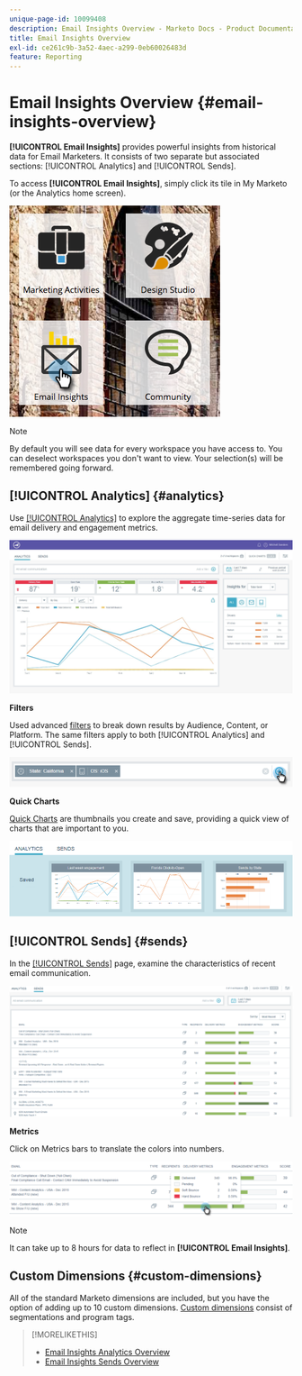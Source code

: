 ```yaml
---
unique-page-id: 10099408
description: Email Insights Overview - Marketo Docs - Product Documentation
title: Email Insights Overview
exl-id: ce261c9b-3a52-4aec-a299-0eb60026483d
feature: Reporting
---
```

# Email Insights Overview {#email-insights-overview}

**[!UICONTROL Email Insights]** provides powerful insights from historical data for Email Marketers. It consists of two separate but associated sections: [!UICONTROL Analytics] and [!UICONTROL Sends].

To access **[!UICONTROL Email Insights]**, simply click its tile in My Marketo (or the Analytics home screen).

![](assets/icon.png)

>[!NOTE]
>
>By default you will see data for every workspace you have access to. You can deselect workspaces you don't want to view. Your selection(s) will be remembered going forward.

## [!UICONTROL Analytics] {#analytics}

Use [[!UICONTROL Analytics]](/help/marketo/product-docs/reporting/email-insights/email-insights-analytics-overview.md) to explore the aggregate time-series data for email delivery and engagement metrics.

![](assets/emailanalytics.jpg)

**Filters**

Used advanced [filters](/help/marketo/product-docs/reporting/email-insights/filtering-in-email-insights.md) to break down results by Audience, Content, or Platform. The same filters apply to both [!UICONTROL Analytics] and [!UICONTROL Sends].

![](assets/filter.png)

**Quick Charts**

[Quick Charts](/help/marketo/product-docs/reporting/email-insights/email-insights-quick-charts.md) are thumbnails you create and save, providing a quick view of charts that are important to you.

![](assets/three.png)

## [!UICONTROL Sends] {#sends}

In the [[!UICONTROL Sends]](/help/marketo/product-docs/reporting/email-insights/email-insights-sends-overview.md) page, examine the characteristics of recent email communication.

![](assets/two.png)

**Metrics**

Click on Metrics bars to translate the colors into numbers.

![](assets/delivery-metrics.png)

>[!NOTE]
>
>It can take up to 8 hours for data to reflect in **[!UICONTROL Email Insights]**.

## Custom Dimensions {#custom-dimensions}

All of the standard Marketo dimensions are included, but you have the option of adding up to 10 custom dimensions. [Custom dimensions](/help/marketo/product-docs/reporting/email-insights/custom-dimensions-for-email-insights.md) consist of segmentations and program tags.

>[!MORELIKETHIS]
>
>* [Email Insights Analytics Overview](/help/marketo/product-docs/reporting/email-insights/email-insights-analytics-overview.md)
>* [Email Insights Sends Overview](/help/marketo/product-docs/reporting/email-insights/email-insights-sends-overview.md)
